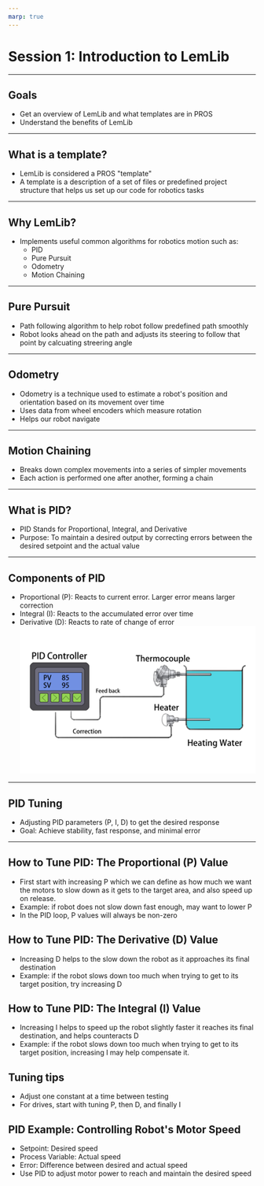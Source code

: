 ```yaml
---
marp: true
---
```


# **Session 1: Introduction to LemLib**

---

## Goals

* Get an overview of LemLib and what templates are in PROS
* Understand the benefits of LemLib

---

## What is a template?

* LemLib is considered a PROS "template"
* A template is a description of a set of files or predefined project structure that helps us set up our code for robotics tasks

---

## Why LemLib?

* Implements useful common algorithms for robotics motion such as:
  * PID
  * Pure Pursuit
  * Odometry
  * Motion Chaining

---

## Pure Pursuit

* Path following algorithm to help robot follow predefined path smoothly
* Robot looks ahead on the path and adjusts its steering to follow that point by calcuating streering angle

---

## Odometry

* Odometry is a technique used to estimate a robot's position and orientation based on its movement over time
* Uses data from wheel encoders which measure rotation
* Helps our robot navigate

---

## Motion Chaining

* Breaks down complex movements into a series of simpler movements
* Each action is performed one after another, forming a chain

---

## What is PID?

* PID Stands for Proportional, Integral, and Derivative
* Purpose: To maintain a desired output by correcting errors between the desired setpoint and the actual value

---

## Components of PID

* Proportional (P): Reacts to current error. Larger error means larger correction
* Integral (I): Reacts to the accumulated error over time
* Derivative (D): Reacts to rate of change of error
![PID](./PID_Controller.jpg)

---

## PID Tuning

* Adjusting PID parameters (P, I, D) to get the desired response
* Goal: Achieve stability, fast response, and minimal error

---

## How to Tune PID: The Proportional (P) Value

* First start with increasing P which we can define as how much we want the motors to slow down as it gets to the target area, and also speed up on release.
* Example: if robot does not slow down fast enough, may want to lower P
* In the PID loop, P values will always be non-zero

## How to Tune PID: The Derivative (D) Value

* Increasing D helps to the slow down the robot as it approaches its final destination
* Example: if the robot slows down too much when trying to get to its target position, try increasing D

## How to Tune PID: The Integral (I) Value

* Increasing I helps to speed up the robot slightly faster it reaches its final destination, and helps counteracts D
* Example: if the robot slows down too much when trying to get to its target position, increasing I may help compensate it. 

## Tuning tips

* Adjust one constant at a time between testing
* For drives, start with tuning P, then D, and finally I

## PID Example: Controlling Robot's Motor Speed

* Setpoint: Desired speed
* Process Variable: Actual speed
* Error: Difference between desired and actual speed
* Use PID to adjust motor power to reach and maintain the desired speed